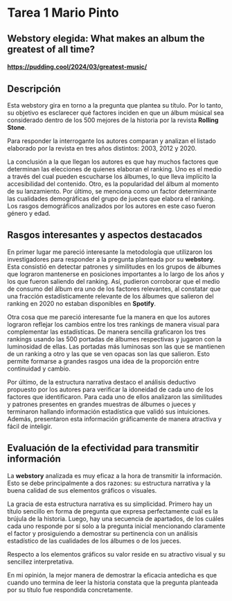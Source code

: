 # Tarea 1 Mario Pinto 
## Webstory elegida: What makes an album the greatest of all time?
#### **https://pudding.cool/2024/03/greatest-music/**
## **Descripción**
Esta webstory gira en torno a la pregunta que plantea su título. Por lo tanto, su objetivo es esclarecer qué factores inciden en que un álbum músical sea considerado dentro de los 500 mejores de la historia por la revista **Rolling Stone**. 

Para responder la interrogante los autores comparan y analizan el listado elaborado por la revista en tres años distintos: 2003, 2012 y 2020.

La conclusión a la que llegan los autores es que hay muchos factores que determinan las elecciones de quienes elaboran el ranking. Uno es el medio a través del cual pueden escucharse los álbumes, lo que lleva implícito la accesibilidad del contenido. Otro, es la popularidad del álbum al momento de su lanzamiento. Por último, se menciona como un factor determinante las cualidades demográficas del grupo de jueces que elabora el ranking. Los rasgos demográficos analizados por los autores en este caso fueron género y edad.

## **Rasgos interesantes y aspectos destacados**
En primer lugar me pareció interesante la metodología que utilizaron los investigadores para responder a la pregunta planteada por su **webstory**. Esta consistió en detectar patrones y similitudes en los grupos de álbumes que lograron mantenerse en posiciones importantes a lo largo de los años y los que fueron saliendo del ranking. Así, pudieron corroborar que el medio de consumo del álbum era uno de los factores relevantes, al constatar  que una fracción estadísticamente relevante de los álbumes que salieron del ranking en 2020 no estaban disponibles en **Spotify**. 

Otra cosa que me pareció interesante fue la manera en que los autores lograron reflejar los cambios entre los tres rankings de manera visual para complementar las estadísticas. De manera sencilla graficaron los tres rankings usando las 500 portadas de álbumes respectivas y jugaron con la luminosidad de ellas. Las portadas más luminosas son las que se mantienen de un ranking a otro y las que se ven opacas son las que salieron. Esto permite formarse a grandes rasgos una idea de la proporción entre continuidad y cambio.

Por último, de la estructura narrativa destaco el análisis deductivo propuesto por los autores para verificar la idoneidad de cada uno de los factores que identificaron. Para cada uno de ellos analizaron las similitudes y patrones presentes en grandes muestras de álbumes o jueces y terminaron hallando información estadística que validó sus intuiciones. Además, presentaron esta información gráficamente de manera atractiva y fácil de inteligir. 

## **Evaluación de la efectividad para transmitir información**
La **webstory** analizada es muy eficaz a la hora de transmitir la información. Esto se debe principalmente a dos razones: su estructura narrativa y la buena calidad de sus elementos gráficos o visuales.

La gracia de esta estructura narrativa es su simplicidad. Primero hay un título sencillo en forma de pregunta que expresa perfectamente cuál es la brújula de la historia. Luego, hay una secuencia de apartados, de los cuáles cada uno responde por sí solo a la pregunta inicial mencionando claramente el factor y prosiguiendo a demostrar su pertinencia con un análisis estadístico de las cualidades de los álbumes o de los jueces.

Respecto a los elementos gráficos su valor reside en su atractivo visual y su sencillez interpretativa.

En mi opinión, la mejor manera de demostrar la eficacia antedicha es que cuando uno termina de leer la historia constata que la pregunta planteada por su título fue respondida concretamente. 



